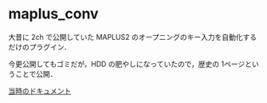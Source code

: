 # maplus_conv

大昔に 2ch で公開していた MAPLUS2 のオープニングのキー入力を自動化するだけのプラグイン．

今更公開してもゴミだが，HDD の肥やしになっていたので，歴史の 1ページということで公開．

[当時のドキュメント](https://web.archive.org/web/20081224201939/http://park.geocities.jp/maplusconv/maplug.html)